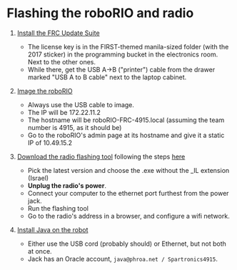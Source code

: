 # Flashing the roboRIO and radio

1. [Install the FRC Update Suite](http://wpilib.screenstepslive.com/s/4485/m/13810/l/599669-installing-the-frc-2017-update-suite-all-languages)
    - The license key is in the FIRST-themed manila-sized folder (with the 2017 sticker) in the programming bucket in the electronics room. Next to the other ones.
    - While there, get the USB A->B ("printer") cable from the drawer marked "USB A to B cable" next to the laptop cabinet.

2. [Image the roboRIO](http://wpilib.screenstepslive.com/s/4485/m/13503/l/144984-imaging-your-roborio)
    - Always use the USB cable to image.
    - The IP will be 172.22.11.2
    - The hostname will be roboRIO-FRC-4915.local (assuming the team number is 4915, as it should be)
    - Go to the roboRIO's admin page at its hostname and give it a static IP of 10.49.15.2

3. [Download the radio flashing tool](https://usfirst.collab.net/sf/frs/do/listReleases/projects.wpilib/frs.frc_radio_configuration_utility)
    following the steps [here](http://wpilib.screenstepslive.com/s/4485/m/13503/l/144986-programming-your-radio-for-home-use)
    - Pick the latest version and choose the .exe without the _IL extension (Israel)
    - **Unplug the radio's power**.
    - Connect your computer to the ethernet port furthest from the power jack.
    - Run the flashing tool
    - Go to the radio's address in a browser, and configure a wifi network.

4. [Install Java on the robot](http://wpilib.screenstepslive.com/s/4485/m/13503/l/599747-installing-java-8-on-the-roborio-using-the-frc-roborio-java-installer-java-only)
    - Either use the USB cord (probably should) or Ethernet, but not both at once.
    - Jack has an Oracle account, `java@phroa.net / Spartronics4915`.

